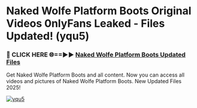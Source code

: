 # Naked Wolfe Platform Boots Original Videos 0nlyFans Leaked - Files Updated! (yqu5)

<h3>🔴 CLICK HERE 🌐==►► <a href="https://tinyurl.com/up5wt9bj" rel="nofollow">Naked Wolfe Platform Boots Updated Files</a></h3>

Get Naked Wolfe Platform Boots and all content. Now you can access all videos and pictures of Naked Wolfe Platform Boots. New Updated Files 2025!

[![yqu5](https://i.imgur.com/ABiUzMV.gif)](https://tinyurl.com/up5wt9bj)
